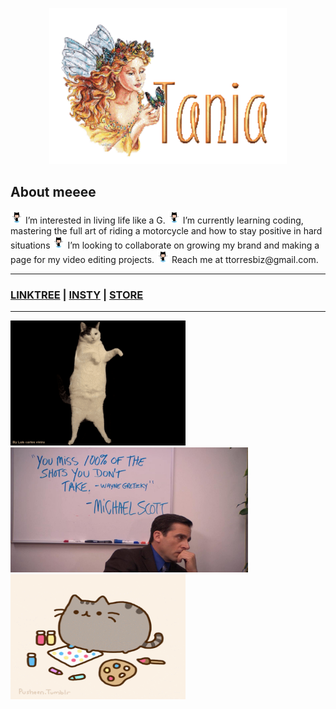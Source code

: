 <p align="center">
  <img width="380" height="250" src="name-graphics-tania-882855.gif">
</p>

## About meeee ##
<p align= "left">
<img src="octocat-wave-dribbble.gif" width="20" height="20">
I’m interested in living life like a G.
<img src="octocat-wave-dribbble.gif" width="20" height="20"> 
I’m currently learning coding, mastering the full art of riding a motorcycle and how to stay positive in hard situations
<img src="octocat-wave-dribbble.gif" width="20" height="20"> 
I’m looking to collaborate on growing my brand and making a page for my video editing projects. 
<img src="octocat-wave-dribbble.gif" width="20" height="20"> 
Reach me at ttorresbiz@gmail.com.
  </p>

-----------------------
### [LINKTREE](https://linktr.ee/helloitstania) | [INSTY](https://instagram.com/myfriendtania) | [STORE](https://feelyclub.com) ### 
-----------------------

<img src="./cat-wink.gif" width="280" height="200"> <img src="./michael-scott.png" width="380" height="200"> <img src="giphy.gif" width="280" height="200">


<!----------------------------------------- COMMENTED OUT ITEMS ------------------------------------->

<!---- ![cat_wink](./cat-wink.gif) ---->

<!--- ![michael scott](./michael-scott.png) --->

<!---
myfriendtania/myfriendtania is a ✨ special ✨ repository because its my `README.md` (this file) appears on your GitHub profile.
You can click the Preview link to take a look at your changes.
--->
